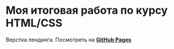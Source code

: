 # Моя итоговая работа по курсу HTML/CSS
Верстка лендинга.
Посмотреть на __[GitHub Pages](https://agatta17.github.io/tesla/)__
